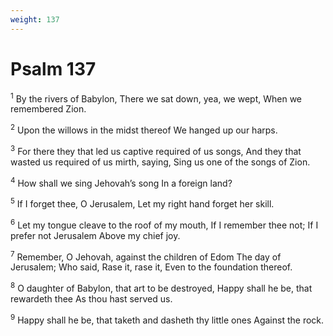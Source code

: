 ```yaml
---
weight: 137
---
```


# Psalm 137

<sup>1</sup> By the rivers of Babylon, There we sat down, yea, we wept, When we remembered Zion. 

<sup>2</sup> Upon the willows in the midst thereof We hanged up our harps. 

<sup>3</sup> For there they that led us captive required of us songs, And they that wasted us required of us mirth, saying, Sing us one of the songs of Zion. 

<sup>4</sup> How shall we sing Jehovah’s song In a foreign land? 

<sup>5</sup> If I forget thee, O Jerusalem, Let my right hand forget her skill. 

<sup>6</sup> Let my tongue cleave to the roof of my mouth, If I remember thee not; If I prefer not Jerusalem Above my chief joy. 

<sup>7</sup> Remember, O Jehovah, against the children of Edom The day of Jerusalem; Who said, Rase it, rase it, Even to the foundation thereof. 

<sup>8</sup> O daughter of Babylon, that art to be destroyed, Happy shall he be, that rewardeth thee As thou hast served us. 

<sup>9</sup> Happy shall he be, that taketh and dasheth thy little ones Against the rock. 


